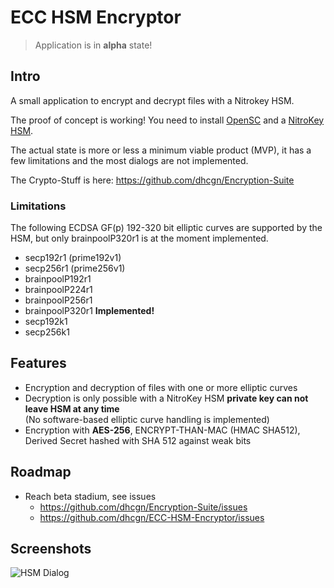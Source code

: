 # ECC HSM Encryptor

> Application is in **alpha** state!

## Intro

A small application to encrypt and decrypt files with a Nitrokey HSM.

The proof of concept is working! You need to install [OpenSC](https://github.com/OpenSC/OpenSC/wiki) and a [NitroKey HSM](https://shop.nitrokey.com/shop/product/nitrokey-hsm-7).

The actual state is more or less a minimum viable product (MVP), it has a few limitations and the most dialogs are not implemented.

The Crypto-Stuff is here: https://github.com/dhcgn/Encryption-Suite

### Limitations

The following ECDSA GF(p) 192-320 bit elliptic curves are supported by the HSM, but only brainpoolP320r1 is at the moment implemented.

- secp192r1 (prime192v1)
- secp256r1 (prime256v1)
- brainpoolP192r1
- brainpoolP224r1
- brainpoolP256r1
- brainpoolP320r1 **Implemented!**
- secp192k1
- secp256k1

## Features

- Encryption and decryption of files with one or more elliptic curves
- Decryption is only possible with a NitroKey HSM **private key can not leave HSM at any time**  
  (No software-based elliptic curve handling is implemented)
- Encryption with **AES-256**, ENCRYPT-THAN-MAC (HMAC SHA512), Derived Secret hashed with SHA 512 against weak bits

## Roadmap

- Reach beta stadium, see issues 
  - https://github.com/dhcgn/Encryption-Suite/issues
  - https://github.com/dhcgn/ECC-HSM-Encryptor/issues

## Screenshots

![HSM Dialog](http://i.imgur.com/KFJq7Zs.png)
